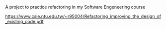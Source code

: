 A project to practice refactoring in my Software Engeneering course

https://www.csie.ntu.edu.tw/~r95004/Refactoring_improving_the_design_of_existing_code.pdf
